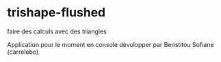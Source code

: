 # trishape-flushed
faire des calculs avec des triangles

Application pour le moment en console dévolopper par Benstitou Sofiane (carrelebo)
